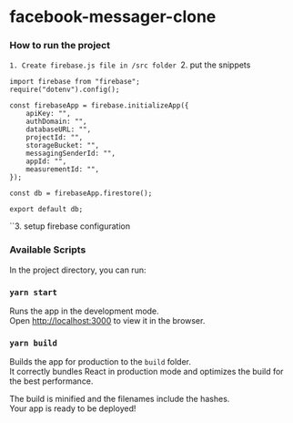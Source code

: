 # facebook-messager-clone

### How to run the project

``1. Create firebase.js file in /src folder
``2. put the snippets

```
import firebase from "firebase";
require("dotenv").config();

const firebaseApp = firebase.initializeApp({
    apiKey: "",
    authDomain: "",
    databaseURL: "",
    projectId: "",
    storageBucket: "",
    messagingSenderId: "",
    appId: "",
    measurementId: "",
});

const db = firebaseApp.firestore();

export default db;
```

``3. setup firebase configuration

### Available Scripts

In the project directory, you can run:

### `yarn start`

Runs the app in the development mode.<br />
Open [http://localhost:3000](http://localhost:3000) to view it in the browser.

### `yarn build`

Builds the app for production to the `build` folder.<br />
It correctly bundles React in production mode and optimizes the build for the best performance.

The build is minified and the filenames include the hashes.<br />
Your app is ready to be deployed!
